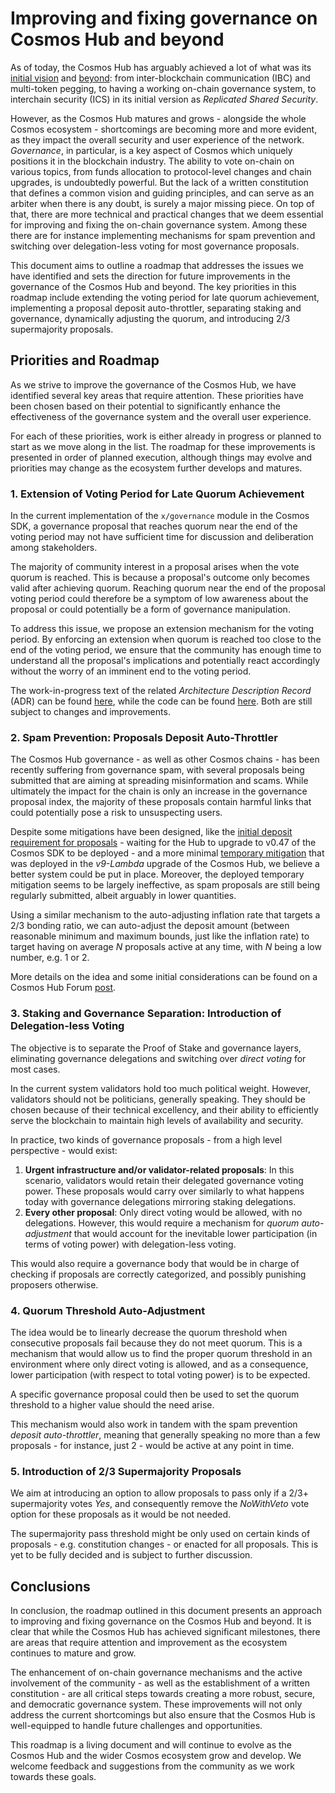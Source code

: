# Improving and fixing governance on Cosmos Hub and beyond

As of today, the Cosmos Hub has arguably achieved a lot of what was its [initial vision](https://v1.cosmos.network/resources/whitepaper) and [beyond](https://hub.cosmos.network/main/roadmap/): from inter-blockchain communication (IBC) and multi-token pegging, to having a working on-chain governance system, to interchain security (ICS) in its initial version as _Replicated Shared Security_.

However, as the Cosmos Hub matures and grows - alongside the whole Cosmos ecosystem - shortcomings are becoming more and more evident, as they impact the overall security and user experience of the network. _Governance_, in particular, is a key aspect of Cosmos which uniquely positions it in the blockchain industry. The ability to vote on-chain on various topics, from funds allocation to protocol-level changes and chain upgrades, is undoubtedly powerful. But the lack of a written constitution that defines a common vision and guiding principles, and can serve as an arbiter when there is any doubt, is surely a major missing piece. On top of that, there are more technical and practical changes that we deem essential for improving and fixing the on-chain governance system. Among these there are for instance implementing mechanisms for spam prevention and switching over delegation-less voting for most governance proposals.

This document aims to outline a roadmap that addresses the issues we have identified and sets the direction for future improvements in the governance of the Cosmos Hub and beyond. The key priorities in this roadmap include extending the voting period for late quorum achievement, implementing a proposal deposit auto-throttler, separating staking and governance, dynamically adjusting the quorum, and introducing 2/3 supermajority proposals.

## Priorities and Roadmap

As we strive to improve the governance of the Cosmos Hub, we have identified several key areas that require attention. These priorities have been chosen based on their potential to significantly enhance the effectiveness of the governance system and the overall user experience.

For each of these priorities, work is either already in progress or planned to start as we move along in the list. The roadmap for these improvements is presented in order of planned execution, although things may evolve and priorities may change as the ecosystem further develops and matures.

### 1. Extension of Voting Period for Late Quorum Achievement

In the current implementation of the `x/governance` module in the Cosmos SDK, a governance proposal that reaches quorum near the end of the voting period may not have sufficient time for discussion and deliberation among stakeholders.

The majority of community interest in a proposal arises when the vote quorum is reached. This is because a proposal's outcome only becomes valid after achieving quorum. Reaching quorum near the end of the proposal voting period could therefore be a symptom of low awareness about the proposal or could potentially be a form of governance manipulation.

To address this issue, we propose an extension mechanism for the voting period. By enforcing an extension when quorum is reached too close to the end of the voting period, we ensure that the community has enough time to understand all the proposal's implications and potentially react accordingly without the worry of an imminent end to the voting period.

The work-in-progress text of the related _Architecture Description Record_ (ADR) can be found [here](../adrs/voting-period-extension-late-quorum.md), while the code can be found [here](https://github.com/allinbits/cosmos-sdk/tree/giunatale/late-quorum-vote-extension). Both are still subject to changes and improvements.

### 2. Spam Prevention: Proposals Deposit Auto-Throttler

The Cosmos Hub governance - as well as other Cosmos chains - has been recently suffering from governance spam, with several proposals being submitted that are aiming at spreading misinformation and scams. While ultimately the impact for the chain is only an increase in the governance proposal index, the majority of these proposals contain harmful links that could potentially pose a risk to unsuspecting users.

Despite some mitigations have been designed, like the [initial deposit requirement for proposals](https://github.com/cosmos/cosmos-sdk/pull/12771) - waiting for the Hub to upgrade to v0.47 of the Cosmos SDK to be deployed - and a more minimal [temporary mitigation](https://github.com/cosmos/gaia/issues/2246) that was deployed in the _v9-Lambda_ upgrade of the Cosmos Hub, we believe a better system could be put in place. Moreover, the deployed temporary mitigation seems to be largely ineffective, as spam proposals are still being regularly submitted, albeit arguably in lower quantities.

Using a similar mechanism to the auto-adjusting inflation rate that targets a 2/3 bonding ratio, we can auto-adjust the deposit amount (between reasonable minimum and maximum bounds, just like the inflation rate) to target having on average *N* proposals active at any time, with *N* being a low number, e.g. 1 or 2.

More details on the idea and some initial considerations can be found on a Cosmos Hub Forum [post](https://forum.cosmos.network/t/governance-proposal-deposit-auto-throttler/10121).

### 3. Staking and Governance Separation: Introduction of Delegation-less Voting

The objective is to separate the Proof of Stake and governance layers, eliminating governance delegations and switching over *direct voting* for most cases. 

In the current system validators hold too much political weight. However, validators should not be politicians, generally speaking. They should be chosen because of their technical excellency, and their ability to efficiently serve the blockchain to maintain high levels of availability and security.

In practice, two kinds of governance proposals - from a high level perspective - would exist:

1. **Urgent infrastructure and/or validator-related proposals**: In this scenario, validators would retain their delegated governance voting power. These proposals would carry over similarly to what happens today with governance delegations mirroring staking delegations.
2. **Every other proposal**: Only direct voting would be allowed, with no delegations. However, this would require a mechanism for _quorum auto-adjustment_ that would account for the inevitable lower participation (in terms of voting power) with delegation-less voting.

This would also require a governance body that would be in charge of checking if proposals are correctly categorized, and possibly punishing proposers otherwise.

### 4. Quorum Threshold Auto-Adjustment

The idea would be to linearly decrease the quorum threshold when consecutive proposals fail because they do not meet quorum.
This is a mechanism that would allow us to find the proper quorum threshold in an environment where only direct voting is allowed, and as a consequence, lower participation (with respect to total voting power) is to be expected.

A specific governance proposal could then be used to set the quorum threshold to a higher value should the need arise.

This mechanism would also work in tandem with the spam prevention *deposit auto-throttler*, meaning that generally speaking no more than a few proposals - for instance, just 2 - would be active at any point in time.


### 5. Introduction of 2/3 Supermajority Proposals

We aim at introducing an option to allow proposals to pass only if a 2/3+ supermajority votes *Yes*, and consequently remove the *NoWithVeto* vote option for these proposals as it would be not needed.

The supermajority pass threshold might be only used on certain kinds of proposals - e.g. constitution changes - or enacted for all proposals. This is yet to be fully decided and is subject to further discussion.

## Conclusions

In conclusion, the roadmap outlined in this document presents an approach to improving and fixing governance on the Cosmos Hub and beyond. It is clear that while the Cosmos Hub has achieved significant milestones, there are areas that require attention and improvement as the ecosystem continues to mature and grow.

The enhancement of on-chain governance mechanisms and the active involvement of the community - as well as the establishment of a written constitution - are all critical steps towards creating a more robust, secure, and democratic governance system. These improvements will not only address the current shortcomings but also ensure that the Cosmos Hub is well-equipped to handle future challenges and opportunities.

This roadmap is a living document and will continue to evolve as the Cosmos Hub and the wider Cosmos ecosystem grow and develop. We welcome feedback and suggestions from the community as we work towards these goals.
